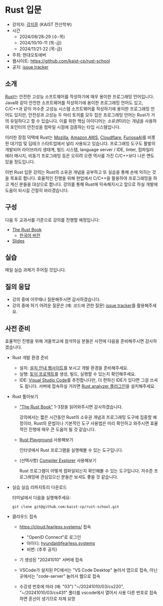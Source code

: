 # Rust 입문


- 강의자: [강지훈](https://cp.kaist.ac.kr/jeehoon.kang) (KAIST 전산학부)
- 시간
  + 2024/08/28-29 (수-목)
  + 2024/10/10-11 (목-금)
  + 2024/11/21-22 (목-금)
- 주최: 현대오토에버
- 웹사이트: <https://github.com/kaist-cp/rust-school>
- 공지: [issue tracker](https://github.com/kaist-cp/rust-school/issues?q=is%3Aissue+is%3Aopen+label%3Aannouncement)


## 소개

[Rust](https://www.rust-lang.org/)는 안전한 고성능 소프트웨어를 작성하기에 매우 용이한 프로그래밍 언어입니다.
Java와 같이 안전한 소프트웨어를 작성하기에 용이한 프로그래밍 언어도 있고, C/C++과 같이 저수준 고성능 시스템 소프트웨어를 작성하기에 용이한 프로그래밍 언어도 있지만,
안전성과 고성능 두 마리 토끼를 모두 잡은 프로그래밍 언어는 Rust가 거의 유일하다고 할 수 있습니다.
이를 위한 핵심 아이디어는 *소유권*이라는 개념을 사용하여 포인터의 안전성을 컴파일 시점에 검증하는 타입 시스템입니다.

이러한 장점 덕택에 Rust는 [Mozilla](https://www.mozilla.org/), [Amazon AWS](https://aws.amazon.com/), [Cloudflare](https://www.cloudflare.com/), [FuriosaAI](https://www.furiosa.ai/)를 비롯한 대기업 및 딥테크 스타트업에서 널리 사용되고 있습니다.
프로그래밍 도구도 활발히 개발되어 라이브러리 생태계, 빌드 시스템, language server / IDE, linter, 컴파일러 에러 메시지, 비동기 프로그래밍 등은 오히려 오랜 역사를 가진 C/C++보다 나은 면도 있을 정도입니다.

이번 Rust 입문 강의는 Rust의 소유권 개념을 공부하고 또 실습을 통해 손에 익히는 것을 목표로 합니다.
효율적인 진행을 위해 현업에서 C/C++을 활용하여 프로그래밍을 하고 계신 분들을 대상으로 합니다.
강의를 통해 Rust에 익숙해지시고 앞으로 하실 개발에 도움이 되시길 간절히 바라겠습니다.


## 구성

다음 두 교과서를 기준으로 강의를 진행할 예정입니다:

- [The Rust Book](https://doc.rust-lang.org/book/)
  + [한국어 버전](https://doc.rust-kr.org/)
- [Slides](https://docs.google.com/presentation/d/1dfpM1Vnfd7m1SVgfdypmofh6o6J3A4_XbWz3GNqHJIY/edit?usp=sharing)


<!-- 일정은 다음과 같습니다: -->

<!-- - **사전 준비: 프로그래밍 기초 개념** -->

<!--   겨울학교가 시작하기 전에 프로그래밍 기초 개념을 자습하고 와주시길 부탁드립니다 (The Rust Book 1-3, 5, 6, 9, 10.1, 10.2). -->
<!--   변수, 함수, if, loop 등 다른 언어에도 널리 쓰이는 개념이니 쉽게 자습하실 수 있으리라 생각합니다. -->
<!--   **겨울학교가 시작하기 전에 아래 "사전 준비" 항목을 이행하시길 부탁드립니다.** -->

<!-- - **2023/02/08 (수): 프로그래밍 기초 개념 복습 및 소유권** -->

<!--   첫째날은 프로그래밍 기초 개념을 복습한 다음 Rust의 핵심 개념인 소유권을 다룹니다. -->
<!--   소유권은 Rust 핵심 개념으로써 컴파일 시점에 성능 오버헤드 없이 포인터의 안전성을 분석하는 기법입니다. -->
<!--   소유권은 앞으로 진행할 강의의 이론적 기반이니 가급적 첫째날부터 참석해주시길 부탁드립니다. -->

<!--   + 13:00-14:15: 프로그래밍 기초 개념 복습 (The Rust Book 1-3, 5, 6, 9, 10.1, 10.2) -->
<!--   + 14:30-15:45: 소유권 개념 및 타입 시스템 (The Rust Book 4, 10.3) -->

<!-- - **2023/02/09 (목): 함수와 스마트 포인터의 소유권 분석** -->

<!--   둘째날은 소유권 개념을 기반으로 함수와 스마트 포인터의 안전성을 분석합니다. -->
<!--   Rust에서 값으로써의 함수와 (closure, anonymous function) 스마트 포인터는 (smart pointer) -->
<!--   (1) C++과 같이 성능 오버헤드가 없거나 매우 작으면서도 (2) Java와 같이 컴파일 시점에 이미 안전성이 보장됩니다. -->
<!--   이를 소유권 개념을 이용해서 분석합니다. -->

<!--   + 13:00-14:15: 함수의 소유권 (The Rust Book 13) -->
<!--   + 14:30-15:45: 스마트 포인터의 소유권 (The Rust Book 15) -->

<!-- - **2023/02/10 (금): 컴파일 시점 소유권 분석 + 실행 시점 소유권 검증** -->

<!--   셋째날은 실행 시점에 소유권을 검증하는 기법을 소개하고 이를 컴파일 시점 소유권 분석 결과와 결합하는 하이브리드 방법론을 다룹니다. -->
<!--   시스템 프로그램의 복잡성으로 인해 실행중에 나타나는 모든 현상을 컴파일 시점에 안전성을 분석해낼 순 없습니다. -->
<!--   이를 보완하기 위한 방안으로써 실행 시점 소유권 검증의 핵심 기법인 interior mutability을 다루고, 스마트 포인터의 안전성을 재검토합니다. -->
<!--   또한 하이브리드 방법론의 예로써 동시성/병렬성 프로그래밍 라이브러리를 검토합니다. -->

<!--   + 13:00-14:15: 실행 시점 소유권 검증 -->
<!--   + 14:30-15:45: 동시성/병렬성 프로그래밍 (The Rust Book 16, [Crossbeam](https://docs.rs/crossbeam/latest/crossbeam/), [Rayon](https://docs.rs/rayon/latest/rayon/)) -->


## 실습

매일 실습 과제가 주어질 것입니다.


## 질의 응답

- 강의 중에 아무때나 질문해주시면 감사하겠습니다.
- 강의 중에 하기 어려운 질문은 (예: 코드에 관한 질문) [issue tracker](https://github.com/kaist-cp/rust-school/issues)를 활용해주세요.


## 사전 준비

효율적인 진행을 위해 겨울학교에 참석하실 분들은 사전에 다음을 준비해주시면 감사하겠습니다.

- Rust 개발 환경 준비

  + 설치: [설치 안내 웹사이트](https://doc.rust-lang.org/book/ch01-01-installation.html)를 보시고 개발 환경을 준비해주세요.
  + 실행: [토이 프로젝트](https://doc.rust-lang.org/book/ch02-00-guessing-game-tutorial.html)를 생성, 빌드, 실행할 수 있는지 확인해주세요.
  + IDE: [Visual Studio Code](https://code.visualstudio.com/)를 추천합니다만, 더 편하신 IDE가 있다면 그걸 쓰셔도 됩니다.
    서버에 접속하실 거라면 [Rust analyzer 플러그인](https://marketplace.visualstudio.com/items?itemName=rust-lang.rust-analyzer)을 설치해주세요.

- Rust 톺아보기

  + ["The Rust Book"](https://doc.rust-lang.org/book/) 1-3장을 읽어와주시면 감사하겠습니다.

    강의에서는 짧은 시간동안 Rust의 소유권 개념과 프로그래밍 도구에 집중할 예정이라,
    Rust의 문법이나 기본적인 도구 사용법은 미리 확인하고 와주시면 효율적인 진행에 매우 큰 도움이 될 것 같습니다.

  + [Rust Playground](https://play.rust-lang.org/) 사용해보기

    인터넷에서 Rust 프로그램을 실행해볼 수 있는 도구입니다.

  + (선택사항) [Compiler Explorer](https://rust.godbolt.org/) 사용해보기

    Rust 프로그램이 어떻게 컴파일되는지 확인해볼 수 있는 도구입니다. 저수준 프로그래밍에 관심있으신 분들은 보셔도 좋을 것 같습니다.

- 실습 실습 리파지토리 다운로드
  
  터미널에서 다음을 실행해주세요:

  ```
  git clone git@github.com:kaist-cp/rust-school.git
  ```

<!-- - 사전 숙제 -->

<!--   아래 문제를 해결하고 [채점 서버](https://gg.kaist.ac.kr/course/22/)를 통해 제출해주세요. -->

<!--   + <https://github.com/kaist-cp/cs220/blob/main/src/assignments/assignment02.rs> -->
<!--   + <https://github.com/kaist-cp/cs220/blob/main/src/assignments/assignment03.rs> -->
<!--   + <https://github.com/kaist-cp/cs220/blob/main/src/assignments/assignment06.rs> -->

- 클라우드 접속

  + https://cloud.fearless.systems/ 접속
    * "OpenID Connect"로 로그인
    * 아이디: hyundai@fearless.systems
    * 비번: (추후 공지)

  + 기 생성된 "20241010" 서버에 접속

  + VSCode가 설치된 PC에서는 "VS Code Desktop" 눌러서 앱으로 접속,
    아닌 곳에서는 "code-server" 눌러서 웹으로 접속

  + 수강생 번호에 따라 (예: "03") "\~/20241010/03/cs220", "\~/20241010/03/cs431" 폴더를 vscode에서 열어서 사용
    다른 번호로 접속하면 혼선이 생기므로 자제 요망
